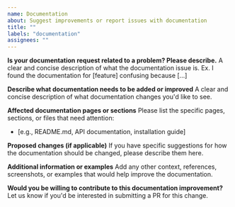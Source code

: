 ```yaml
---
name: Documentation
about: Suggest improvements or report issues with documentation
title: ""
labels: "documentation"
assignees: ""
---
```


**Is your documentation request related to a problem? Please describe.**
A clear and concise description of what the documentation issue is. Ex. I found the documentation for [feature] confusing because [...]

**Describe what documentation needs to be added or improved**
A clear and concise description of what documentation changes you'd like to see.

**Affected documentation pages or sections**
Please list the specific pages, sections, or files that need attention:

- [e.g., README.md, API documentation, installation guide]

**Proposed changes (if applicable)**
If you have specific suggestions for how the documentation should be changed, please describe them here.

**Additional information or examples**
Add any other context, references, screenshots, or examples that would help improve the documentation.

**Would you be willing to contribute to this documentation improvement?**
Let us know if you'd be interested in submitting a PR for this change.
